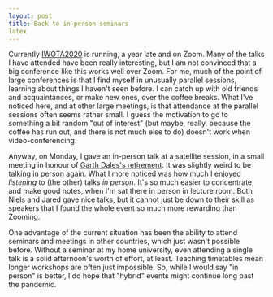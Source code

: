 ```yaml
---
layout: post
title: Back to in-person seminars
latex
---
```


Currently [IWOTA2020](https://www.lancaster.ac.uk/maths/iwotauk2021/) is running, a year late and on Zoom.  Many of the talks I have attended have been really interesting, but I am not convinced that a big conference like this works well over Zoom.  For me, much of the point of large conferences is that I find myself in unusually parallel sessions, learning about things I haven't seen before.  I can catch up with old friends and acquaintances, or make new ones, over the coffee breaks.  What I've noticed here, and at other large meetings, is that attendance at the parallel sessions often seems rather small.  I guess the motivation to go to something a bit random "out of interest" (but maybe, really, because the coffee has run out, and there is not much else to do) doesn't work when video-conferencing.

Anyway, on Monday, I gave an in-person talk at a satellite session, in a small meeting in honour of [Garth Dales's retirement](https://users.math.cas.cz/~kania/IWOTABanach/dales.html).  It was slightly weird to be talking in person again.  What I more noticed was how much I enjoyed _listening_ to (the other) talks _in person_.  It's so much easier to concentrate, and make good notes, when I'm sat there in person in lecture room.  Both Niels and Jared gave nice talks, but it cannot just be down to their skill as speakers that I found the whole event so much more rewarding than Zooming.

<!--more-->

One advantage of the current situation has been the ability to attend seminars and meetings in other countries, which just wasn't possible before.  Without a seminar at my home university, even attending a single talk is a solid afternoon's worth of effort, at least.  Teaching timetables mean longer workshops are often just impossible.  So, while I would say "in person" is better, I do hope that "hybrid" events might continue long past the pandemic.
